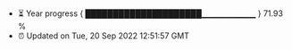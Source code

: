 - ⏳ Year progress { █████████████████████▁▁▁▁▁▁▁▁▁ } 71.93 %
- ⏰ Updated on Tue, 20 Sep 2022 12:51:57 GMT


